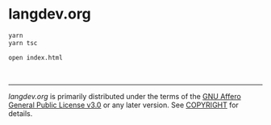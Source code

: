langdev.org
========

```bash
yarn
yarn tsc

open index.html
```

&nbsp;

--------

*langdev.org* is primarily distributed under the terms of the [GNU Affero
General Public License v3.0] or any later version. See [COPYRIGHT] for details.

[GNU Affero General Public License v3.0]: LICENSE
[COPYRIGHT]: COPYRIGHT
